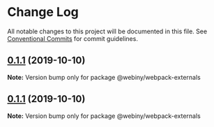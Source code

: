 # Change Log

All notable changes to this project will be documented in this file.
See [Conventional Commits](https://conventionalcommits.org) for commit guidelines.

## [0.1.1](https://github.com/Webiny/webiny-js/compare/@webiny/webpack-externals@0.1.0...@webiny/webpack-externals@0.1.1) (2019-10-10)

**Note:** Version bump only for package @webiny/webpack-externals





## [0.1.1](https://github.com/Webiny/webiny-js/compare/@webiny/webpack-externals@0.1.0...@webiny/webpack-externals@0.1.1) (2019-10-10)

**Note:** Version bump only for package @webiny/webpack-externals
